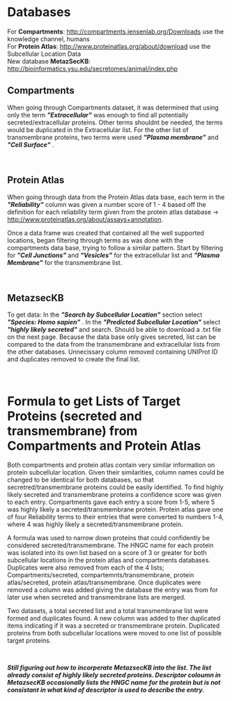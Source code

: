 # Databases
For **Compartments**: <http://compartments.jensenlab.org/Downloads> use the knowledge channel, humans <br>
For **Protein Atlas**: <http://www.proteinatlas.org/about/download> use the Subcellular Location Data <br>
New database **MetazSecKB**: <http://bioinformatics.ysu.edu/secretomes/animal/index.php> 

## Compartments
When going through Compartments dataset, it was determined that using only the term ***"Extracellular"*** was enough to find all potentially secreted/extracellular proteins. Other terms shouldnt be needed, the terms would be duplicated in the Extracellular list. For the other list of transmembrane proteins, two terms were used ***"Plasma membrane"*** and ***"Cell Surface"*** .

<br>

## Protein Atlas
When going through data from the Protein Atlas data base, each term in the ***"Reliability"*** column was given a number score of 1 - 4 based off the definition for each reliability term given from the protein atlas database -> <http://www.proteinatlas.org/about/assays+annotation>.

Once a data frame was created that contained all the well supported locations, began filtering through terms as was done with the compartments data base, trying to follow a similar pattern. Start by filtering for ***"Cell Junctions"*** and ***"Vesicles"*** for the extracellular list and ***"Plasma Membrane"*** for the transmembrane list. 


<br>

## MetazsecKB

To get data: In the ***"Search by Subcellular Location"*** section select ***"Species: Homo sapien"*** . In the ***"Predicted Subcellular Location"*** select ***"highly likely secreted"*** and search. Should be able to download a .txt file on the next page. Because the data base only gives secreted, list can be compared to the data from the transmembrane and extracellular lists from the other databases. Unnecissary column removed containing UNIProt ID and duplicates removed to create the final list. 

<br>

# Formula to get Lists of Target Proteins (secreted and transmembrane) from Compartments and Protein Atlas

Both compartments and protein atlas contain very similar information on protein subcellular location. Given their similarities, column names could be changed to be identical for both databases, so that secretred/transmembrane proteins could be easily identified. To find highly likely secreted and transmembrane proteins a confidence score was given to each entry. Compartments gave each entry a score from 1-5, where 5 was highly likely a secreted/transmembrane protein. Protein atlas gave one of four Reliability terms to their entries that were converted to numbers 1-4, where 4 was highly likely a secreted/transmembrane protein.

A formula was used to narrow down proteins that could confidently be considered secreted/transmembrane. The HNGC name for each protein was isolated into its own list based on a score of 3 or greater for both subcellular locations in the protein atlas and compartments databases. Duplicates were also removed from each of the 4 lists; Compartments/secreted, compartemnts/transmembrane, protein atlas/secreted, protein atlas/transmembrane. Once duplicates were removed a column was added giving the database the entry was from for later use when secreted and transmembrane lists are merged.

Two datasets, a total secreted list and a total transmembrane list were formed and duplicates found. A new column was added to ther duplicated items indicating if it was a secreted or transmembrane protein. Duplicated proteins from both subcellular locations were moved to one list of possible target proteins.

<br>

***Still figuring out how to incorperate MetazsecKB into the list. The list already consist of highly likely secreted proteins. Descriptor coloumn in MetazsecKB occasionally lists the HNGC name for the protein but is not consistant in what kind of descriptor is used to describe the entry.***


